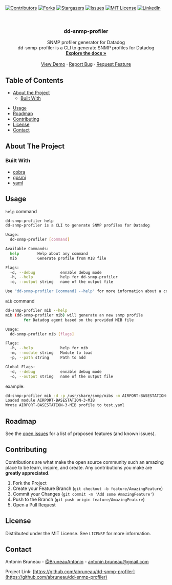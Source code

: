 [![Contributors][contributors-shield]][contributors-url]
[![Forks][forks-shield]][forks-url]
[![Stargazers][stars-shield]][stars-url]
[![Issues][issues-shield]][issues-url]
[![MIT License][license-shield]][license-url]
[![LinkedIn][linkedin-shield]][linkedin-url]



<!-- PROJECT LOGO -->
<br />
<p align="center">
  <!-- <a href="https://github.com/abruneau/dd-snmp-profiler">
    <img src="images/logo.png" alt="Logo" width="80" height="80">
  </a> -->

  <h3 align="center">dd-snmp-profiler</h3>

  <p align="center">
    SNMP profiler generator for Datadog
    <br />
    dd-snmp-profiler is a CLI to generate SNMP profiles for Datadog
    <br />
    <a href="https://github.com/abruneau/dd-snmp-profiler"><strong>Explore the docs »</strong></a>
    <br />
    <br />
    <a href="https://github.com/abruneau/dd-snmp-profiler">View Demo</a>
    ·
    <a href="https://github.com/abruneau/dd-snmp-profiler/issues">Report Bug</a>
    ·
    <a href="https://github.com/abruneau/dd-snmp-profiler/issues">Request Feature</a>
  </p>
</p>



<!-- TABLE OF CONTENTS -->
## Table of Contents

* [About the Project](#about-the-project)
  * [Built With](#built-with)
<!-- * [Getting Started](#getting-started)
  * [Prerequisites](#prerequisites)
  * [Installation](#installation) -->
* [Usage](#usage)
* [Roadmap](#roadmap)
* [Contributing](#contributing)
* [License](#license)
* [Contact](#contact)
<!-- * [Acknowledgements](#acknowledgements) -->



<!-- ABOUT THE PROJECT -->
## About The Project

<!-- [![Product Name Screen Shot][product-screenshot]](https://example.com) -->

<!-- Here's a blank template to get started:
**To avoid retyping too much info. Do a search and replace with your text editor for the following:**
`abruneau`, `dd-snmp-profiler`, `BruneauAntonin`, `antonin.bruneau@gmail.com` -->


### Built With

* [cobra](https://github.com/spf13/cobra)
* [gosmi](github.com/sleepinggenius2/gosmi)
* [yaml](https://github.com/go-yaml/yaml)



<!-- GETTING STARTED -->
<!-- ## Getting Started

To get a local copy up and running follow these simple steps.

### Prerequisites

This is an example of how to list things you need to use the software and how to install them.
* npm
```sh
npm install npm@latest -g
```

### Installation

1. Clone the repo
```sh
git clone https://github.com/abruneau/dd-snmp-profiler.git
```
2. Install NPM packages
```sh
npm install
```
 -->


<!-- USAGE EXAMPLES -->
## Usage

`help` command
```sh
dd-snmp-profiler help
dd-snmp-profiler is a CLI to generate SNMP profiles for Datadog

Usage:
  dd-snmp-profiler [command]

Available Commands:
  help        Help about any command
  mib         Generate profile from MIB file

Flags:
  -d, --debug           ennable debug mode
  -h, --help            help for dd-snmp-profiler
  -o, --output string   name of the output file

Use "dd-snmp-profiler [command] --help" for more information about a command.
```

`mib` command
```sh
dd-snmp-profiler mib --help
mib (dd-snmp-profiler mib) will generate an new snmp profile
        for Datadog agent based on the provided MIB file

Usage:
  dd-snmp-profiler mib [flags]

Flags:
  -h, --help            help for mib
  -m, --module string   Module to load
  -p, --path string     Path to add

Global Flags:
  -d, --debug           ennable debug mode
  -o, --output string   name of the output file
```

example:
```sh
dd-snmp-profiler mib -d -p /usr/share/snmp/mibs -m AIRPORT-BASESTATION-3-MIB -o test.yaml  
Loaded module AIRPORT-BASESTATION-3-MIB
Wrote AIRPORT-BASESTATION-3-MIB profile to test.yaml
```

<!-- ROADMAP -->
## Roadmap

See the [open issues](https://github.com/abruneau/dd-snmp-profiler/issues) for a list of proposed features (and known issues).



<!-- CONTRIBUTING -->
## Contributing

Contributions are what make the open source community such an amazing place to be learn, inspire, and create. Any contributions you make are **greatly appreciated**.

1. Fork the Project
2. Create your Feature Branch (`git checkout -b feature/AmazingFeature`)
3. Commit your Changes (`git commit -m 'Add some AmazingFeature'`)
4. Push to the Branch (`git push origin feature/AmazingFeature`)
5. Open a Pull Request



<!-- LICENSE -->
## License

Distributed under the MIT License. See `LICENSE` for more information.



<!-- CONTACT -->
## Contact

Antonin Bruneau - [@BruneauAntonin](https://twitter.com/BruneauAntonin) - antonin.bruneau@gmail.com

Project Link: [https://github.com/abruneau/dd-snmp-profiler](https://github.com/abruneau/dd-snmp-profiler)



<!-- ACKNOWLEDGEMENTS
## Acknowledgements

* []()
* []()
* []() -->





<!-- MARKDOWN LINKS & IMAGES -->
<!-- https://www.markdownguide.org/basic-syntax/#reference-style-links -->
[contributors-shield]: https://img.shields.io/github/contributors/abruneau/dd-snmp-profiler.svg?style=flat-square
[contributors-url]: https://github.com/abruneau/dd-snmp-profiler/graphs/contributors
[forks-shield]: https://img.shields.io/github/forks/abruneau/dd-snmp-profiler.svg?style=flat-square
[forks-url]: https://github.com/abruneau/dd-snmp-profiler/network/members
[stars-shield]: https://img.shields.io/github/stars/abruneau/dd-snmp-profiler.svg?style=flat-square
[stars-url]: https://github.com/abruneau/dd-snmp-profiler/stargazers
[issues-shield]: https://img.shields.io/github/issues/abruneau/dd-snmp-profiler.svg?style=flat-square
[issues-url]: https://github.com/abruneau/dd-snmp-profiler/issues
[license-shield]: https://img.shields.io/github/license/abruneau/dd-snmp-profiler.svg?style=flat-square
[license-url]: https://github.com/abruneau/repo/blob/master/LICENSE
[linkedin-shield]: https://img.shields.io/badge/-LinkedIn-black.svg?style=flat-square&logo=linkedin&colorB=555
[linkedin-url]: https://www.linkedin.com/in/antoninbruneau
[product-screenshot]: images/screenshot.png